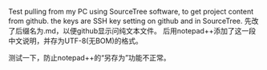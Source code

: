Test pulling from my PC using SourceTree software, to get project content from github.
the keys are SSH key setting on github and in SourceTree.
先改了后缀名为.md，以便github显示问纯文本文件。
后用notepad++添加了这一段中文说明，并存为UTF-8(无BOM)的格式。

测试一下，防止notepad++的“另存为”功能不正常。